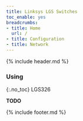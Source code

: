 ```yaml
---
title: Linksys LGS Switches
toc_enable: yes
breadcrumbs:
- title: Home
  url: /
- title: Configuration
- title: Network
---
```

{% include header.md %}

### Using
{:.no_toc}
LGS326

**TODO**

{% include footer.md %}
